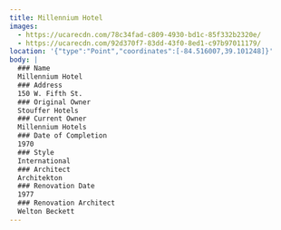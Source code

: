 ```yaml
---
title: Millennium Hotel
images:
  - https://ucarecdn.com/78c34fad-c809-4930-bd1c-85f332b2320e/
  - https://ucarecdn.com/92d370f7-83dd-43f0-8ed1-c97b97011179/
location: '{"type":"Point","coordinates":[-84.516007,39.101248]}'
body: |
  ### Name
  Millennium Hotel
  ### Address
  150 W. Fifth St.
  ### Original Owner
  Stouffer Hotels
  ### Current Owner
  Millennium Hotels
  ### Date of Completion
  1970
  ### Style
  International
  ### Architect
  Architekton
  ### Renovation Date
  1977
  ### Renovation Architect
  Welton Beckett
---
```

